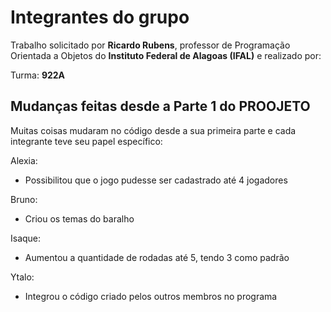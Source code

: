 # Integrantes do grupo
Trabalho solicitado por **Ricardo Rubens**, professor de Programação Orientada a Objetos do **Instituto Federal de Alagoas (IFAL)** e realizado por: 

Turma: **922A**

## Mudanças feitas desde a Parte 1 do PROOJETO
Muitas coisas mudaram no código desde a sua primeira parte e cada integrante teve seu papel específico:

Alexia:

- Possibilitou que o jogo pudesse ser cadastrado até 4 jogadores

Bruno:

- Criou os temas do baralho

Isaque:

- Aumentou a quantidade de rodadas até 5, tendo 3 como padrão

Ytalo:

- Integrou o código criado pelos outros membros no programa
